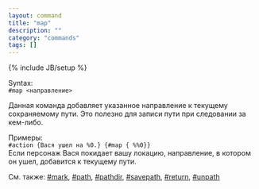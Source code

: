 ```yaml
---
layout: command
title: "map"
description: ""
category: "commands"
tags: []
---
```

{% include JB/setup %}

Syntax:  
`#map <направление>`

Данная команда добавляет указанное направление к текущему сохраняемому пути. Это полезно для записи пути при следовании за кем-либо.

Примеры:  
`#action {Вася ушел на %0.} {#map { %%0}}`  
Если персонаж Вася покидает вашу локацию, направление, в котором он ушел, добавится к текущему пути.

См. также: [#mark](#mark), [#path](#path), [#pathdir](#pathdir), [#savepath](#savepath), [#return](#return), [#unpath](#unpath)
